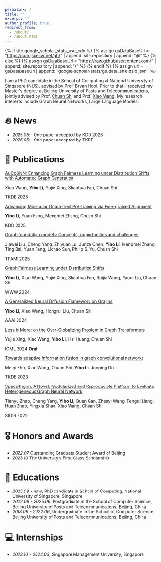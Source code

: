 ```yaml
---
permalink: /
title: ""
excerpt: ""
author_profile: true
redirect_from: 
  - /about/
  - /about.html
---
```


{% if site.google_scholar_stats_use_cdn %}
{% assign gsDataBaseUrl = "https://cdn.jsdelivr.net/gh/" | append: site.repository | append: "@" %}
{% else %}
{% assign gsDataBaseUrl = "https://raw.githubusercontent.com/" | append: site.repository | append: "/" %}
{% endif %}
{% assign url = gsDataBaseUrl | append: "google-scholar-stats/gs_data_shieldsio.json" %}

<span class='anchor' id='about-me'></span>

I am a PhD candidate in the School of Computing at National University of Singapore (NUS), advised by Prof. [Bryan Hooi](https://bhooi.github.io/). Prior to that, I received my Master's degree at Beijing University of Posts and Telecommunications, jointly advised by Prof. [Chuan Shi](http://www.shichuan.org/) and Prof. [Xiao Wang](https://wangxiaocs.github.io/). My research interests include Graph Neural Networks, Large Language Models. 


# 🔥 News
- *2025.05*: &nbsp; One paper accepted by KDD 2025
- *2025.05*: &nbsp; One paper accepted by TKDE

# 📝 Publications 


[AuCoGNN: Enhancing Graph Fairness Learning under Distribution Shifts with Automated Graph Generation](https://ieeexplore.ieee.org/abstract/document/11080132)

Xiao Wang, **Yibo Li**, Yujie Xing, Shaohua Fan, Chuan Shi

TKDE 2025

[Advancing Molecular Graph-Text Pre-training via Fine-grained Alignment](https://arxiv.org/abs/2409.14106)

**Yibo Li**, Yuan Fang, Mengmei Zhang, Chuan Shi

KDD 2025

[Graph foundation models: Concepts, opportunities and challenges](https://smufang.github.io/paper/TPAMI25_GFM.pdf)

Jiawei Liu, Cheng Yang, Zhiyuan Lu, Junze Chen, **Yibo Li**, Mengmei Zhang, Ting Bai, Yuan Fang, Lichao Sun, Philip S. Yu, Chuan Shi

TPAMI 2025


[Graph Fairness Learning under Distribution Shifts](https://arxiv.org/pdf/2401.16784)

**Yibo Li**, Xiao Wang, Yujie Xing, Shaohua Fan, Ruijia Wang, Yaoqi Liu, Chuan Shi

WWW 2024

[A Generalized Neural Diffusion Framework on Graphs](https://ojs.aaai.org/index.php/AAAI/article/view/28716/29384)

**Yibo Li**, Xiao Wang, Hongrui Liu, Chuan Shi

AAAI 2024

[Less is More: on the Over-Globalizing Problem in Graph Transformers](https://arxiv.org/pdf/2405.01102)

Yujie Xing, Xiao Wang, **Yibo Li**, Hai Huang, Chuan Shi

ICML 2024 **Oral**

[Towards adaptive information fusion in graph convolutional networks](https://ieeexplore.ieee.org/abstract/document/10113741)

Meiqi Zhu, Xiao Wang, Chuan Shi, **Yibo Li**, Junping Du

TKDE 2023

[Space4hgnn: A Novel, Modularized and Reproducible Platform to Evaluate Heterogeneous Graph Neural Network](https://arxiv.org/pdf/2202.09177)

Tianyu Zhao, Cheng Yang, **Yibo Li**, Quan Gan, Zhenyi Wang, Fengqi Liang, Huan Zhao, Yingxia Shao, Xiao Wang, Chuan Shi

SIGIR 2022

# 🎖 Honors and Awards
- *2022.07* Outstanding Graduate Student Award of Beijing
- *2023.10* The University’s First-Class Scholarship

# 📖 Educations
- *2025.08 - now*, PhD candidate in School of Computing, National University of Singapore, Singapore
- *2022.09 - 2025.06*, Postgraduate in the School of Computer Science, Beijing University of Posts and Telecommunications, Beijing, China
- *2018.09 - 2022.06*, Undergraduate in the School of Computer Science, Beijing University of Posts and Telecommunications, Beijing, China

# 💻 Internships
- *2023.10 - 2024.03*, Singapore Management University, Singapore
